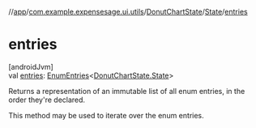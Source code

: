 //[app](../../../../index.md)/[com.example.expensesage.ui.utils](../../index.md)/[DonutChartState](../index.md)/[State](index.md)/[entries](entries.md)

# entries

[androidJvm]\
val [entries](entries.md): [EnumEntries](https://kotlinlang.org/api/latest/jvm/stdlib/kotlin.enums/-enum-entries/index.html)&lt;[DonutChartState.State](index.md)&gt;

Returns a representation of an immutable list of all enum entries, in the order they're declared.

This method may be used to iterate over the enum entries.
